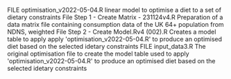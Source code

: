 FILE optimisation_v2022-05-04.R linear model to optimise a diet to a set of dietary constraints
File Step 1 - Create Matrix - 231124v4.R Preparation of a data matrix file containing consumption data of the UK 64+ population from NDNS, weighted
File Step 2 - Create Model.Rv4 (002).R Creates a model table to apply apply 'optimisation_v2022-05-04.R' to produce an optimised diet based on the selected idetary constraints
FILE input_data3.R The original optimisation file to create the model table used to apply 'optimisation_v2022-05-04.R' to produce an optimised diet based on the selected idetary constraints
